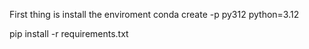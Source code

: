 First thing is install the enviroment
conda create -p py312 python=3.12

pip install -r requirements.txt



